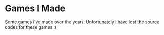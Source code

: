 # Games I Made
 Some games i've made over the years. Unfortunately i have lost the source codes for these games :(
